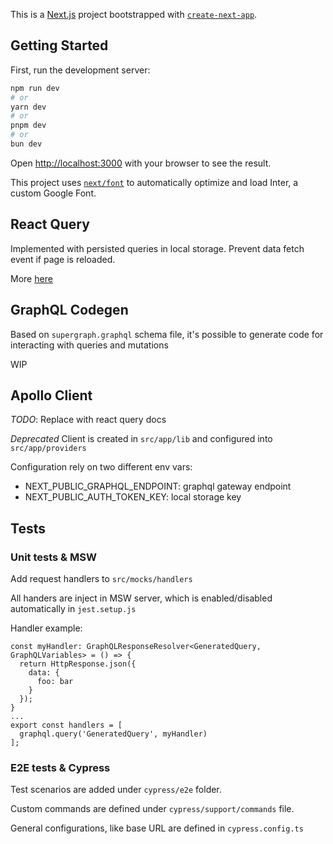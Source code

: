 This is a [Next.js](https://nextjs.org/) project bootstrapped with [`create-next-app`](https://github.com/vercel/next.js/tree/canary/packages/create-next-app).

## Getting Started

First, run the development server:

```bash
npm run dev
# or
yarn dev
# or
pnpm dev
# or
bun dev
```

Open [http://localhost:3000](http://localhost:3000) with your browser to see the result.

This project uses [`next/font`](https://nextjs.org/docs/basic-features/font-optimization) to automatically optimize and load Inter, a custom Google Font.

## React Query 

Implemented with persisted queries in local storage. Prevent data fetch event if page is reloaded.

More [here](https://tanstack.com/query/latest/docs/framework/react/plugins/persistQueryClient#persistqueryclientprovider)

## GraphQL Codegen

Based on `supergraph.graphql` schema file, it's possible to generate code for interacting with queries and mutations

WIP

## Apollo Client
*TODO*: Replace with react query docs

*Deprecated*
Client is created in `src/app/lib` and configured into `src/app/providers`

Configuration rely on two different env vars:
- NEXT_PUBLIC_GRAPHQL_ENDPOINT: graphql gateway endpoint
- NEXT_PUBLIC_AUTH_TOKEN_KEY: local storage key

## Tests

### Unit tests & MSW

Add request handlers to `src/mocks/handlers`

All handers are inject in MSW server, which is enabled/disabled automatically in `jest.setup.js`

Handler example: 
```
const myHandler: GraphQLResponseResolver<GeneratedQuery, GraphQLVariables> = () => {
  return HttpResponse.json({
    data: {
      foo: bar
    }
  });
}
...
export const handlers = [
  graphql.query('GeneratedQuery', myHandler)
];
```

### E2E tests & Cypress

Test scenarios are added under `cypress/e2e` folder.

Custom commands are defined under `cypress/support/commands` file.

General configurations, like base URL are defined in `cypress.config.ts`
